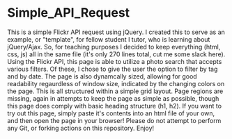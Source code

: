 # Simple_API_Request

This is a simple Flickr API request using jQuery. I created this to serve as an example, or "template", for fellow student I tutor, who is learning about jQuery/Ajax. So, for teaching purposes I decided to keep everything (html, css, js) all in the same file (it's only 270 lines total, cut me some slack here). Using the Flickr API, this page is able to utilize a photo search that accepts various filters. Of these, I chose to give the user the option to filter by tag and by date. The page is also dynamcally sized, allowing for good readability regaurdless of window size, indicated by the changing colors on the page. This is all structured within a simple grid layout. Page regions are missing, again in attempts to keep the page as simple as possible, though this page does comply with basic heading structure (h1, h2). If you want to try out this page, simply paste it's contents into an html file of your own, and then open the page in your browser! Please do not attempt to perform any Git, or forking actions on this repository. Enjoy!
